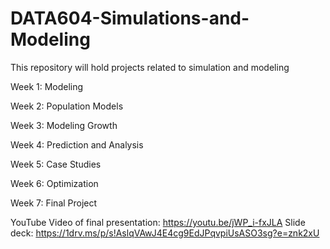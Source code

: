 # DATA604-Simulations-and-Modeling

This repository will hold projects related to simulation and modeling

Week 1: Modeling

Week 2: Population Models

Week 3: Modeling Growth

Week 4: Prediction and Analysis

Week 5: Case Studies

Week 6: Optimization

Week 7: Final Project

YouTube Video of final presentation: https://youtu.be/jWP_i-fxJLA
Slide deck: https://1drv.ms/p/s!AslqVAwJ4E4cg9EdJPqvpiUsASO3sg?e=znk2xU

